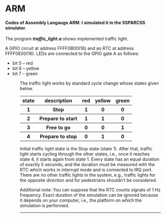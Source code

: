 # ARM
<h4>Codes of Assembly Langauge ARM. I simulated it in the SSPARCSS simulator. </h4>

The program <b><i>traffic_light.a</i></b> shows implemented traffic light.

A GPIO circuit at address FFFF0B00(16) and an RTC at address
FFFF0E00(16). LEDs are connected to the GPIO gate A as follows:
<ul>
<li> bit 5 – red</li> 
<li> bit 6 – yellow</li> 
<li>  bit 7 – green</li> 
 <ul>
  
The traffic light works by standard cycle change whose states given below.

<table>
 <tr>
    <th>state</th>
    <th> description</th>
    <th>red</th>
    <th>yellow</th>
   <th>green</th>
</tr>
 
 <tr>
     <th>1</th>
    <th> Stop</th>
      <th>1</th>
     <th>0</th>
    <th>0</th>
   </tr>
 
  <tr>
     <th>2</th>
     <th>Prepare to start   </th>
     <th>1</th>
     <th>1</th>
    <th>0</th>
  </tr>
 
 <tr>
    <th>3</th>
    <th>Free to go </th>
    <th>0</th>
    <th>0</th>
    <th>1</th>
 </tr>
 
 <tr>
    <th>4</th>
    <th>Prepare to stop </th>
    <th>0</th>
    <th>1</th>
    <th>0</th>
 </tr>
</table>


Initial traffic light state is the Stop state (state 1). After that, traffic light starts cycling through the other states,
i.e., once it reaches state 4, it starts again from state 1. Every state has an equal duration of exactly 5 seconds,
and the duration must be measured with the RTC which works in interrupt mode and is connected to IRQ port.
There are no other traffic lights in the system, e.g., traffic lights for the opposite direction and for pedestrians
shouldn’t be considered.

Additional note: You can suppose that the RTC counts signals of 1 Hz frequency. Exact duration of the simulation
can be ignored because it depends on your computer, i.e., the platform on which the simulation is performed.

<hr/>
